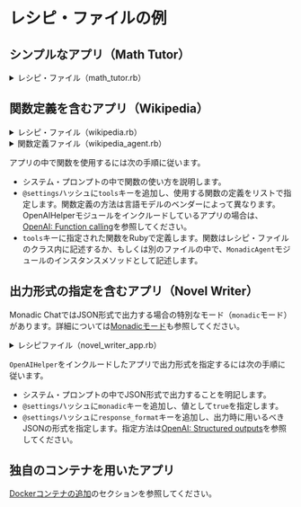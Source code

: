 # レシピ・ファイルの例

## シンプルなアプリ（Math Tutor）

<details>
<summary>レシピ・ファイル（math_tutor.rb）</summary>

![chat_app.rb ](https://raw.githubusercontent.com/yohasebe/monadic-chat/main/docker/services/ruby/apps/math_tutor/math_tutor_app.rb ':include :type=code')

</details>

## 関数定義を含むアプリ（Wikipedia）

<details>
<summary>レシピ・ファイル（wikipedia.rb）</summary>

![chat_app.rb ](https://raw.githubusercontent.com/yohasebe/monadic-chat/main/docker/services/ruby/apps/wikipedia/wikipedia_app.rb ':include :type=code')

</details>

<details>
<summary>関数定義ファイル（wikipedia_agent.rb）</summary>

![chat_app.rb ](https://raw.githubusercontent.com/yohasebe/monadic-chat/main/docker/services/ruby/lib/monadic/agents/wikipedia_agent.rb ':include :type=code')

</details>

アプリの中で関数を使用するには次の手順に従います。

- システム・プロンプトの中で関数の使い方を説明します。
- `@settings`ハッシュに`tools`キーを追加し、使用する関数の定義をリストで指定します。関数定義の方法は言語モデルのベンダーによって異なります。OpenAIHelperモジュールをインクルードしているアプリの場合は、[OpenAI: Function calling](https://platform.openai.com/docs/guides/function-calling)を参照してください。
- `tools`キーに指定された関数をRubyで定義します。関数はレシピ・ファイルのクラス内に記述するか、もしくは別のファイルの中で、`MonadicAgent`モジュールのインスタンスメソッドとして記述します。

## 出力形式の指定を含むアプリ（Novel Writer）

Monadic ChatではJSON形式で出力する場合の特別なモード（`monadic`モード）があります。詳細については[Monadicモード](/ja/monadic-mode)も参照してください。

<details>
<summary>レシピファイル（novel_writer_app.rb）</summary>

![chat_app.rb ](https://raw.githubusercontent.com/yohasebe/monadic-chat/main/docker/services/ruby/apps/novel_writer/novel_writer_app.rb ':include :type=code')

</details>

`OpenAIHelper`をインクルードしたアプリで出力形式を指定するには次の手順に従います。

- システム・プロンプトの中でJSON形式で出力することを明記します。
- `@settings`ハッシュに`monadic`キーを追加し、値として`true`を指定します。
- `@settings`ハッシュに`response_format`キーを追加し、出力時に用いるべきJSONの形式を指定します。指定方法は[OpenAI: Structured outputs](https://platform.openai.com/docs/guides/structured-outputs)を参照してください。

## 独自のコンテナを用いたアプリ

[Dockerコンテナの追加](adding-containers.md)のセクションを参照してください。
